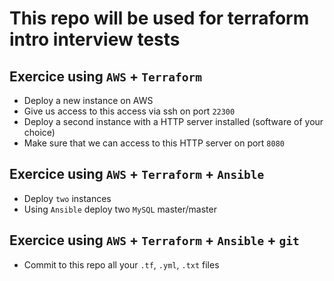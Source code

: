 # This repo will be used for terraform intro interview tests

## Exercice using `AWS` + `Terraform`

- Deploy a new instance on AWS
- Give us access to this access via ssh on port `22300`
- Deploy a second instance with a HTTP server installed (software of your choice)
- Make sure that we can access to this HTTP server on port `8080`

## Exercice using `AWS` + `Terraform` + `Ansible`

- Deploy `two` instances 
- Using `Ansible` deploy two `MySQL` master/master 

## Exercice using `AWS` + `Terraform` + `Ansible` + `git`

- Commit to this repo all your `.tf`, `.yml`, `.txt` files
